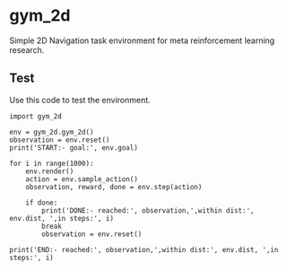 # gym_2d
Simple 2D Navigation task environment for meta reinforcement learning research.

## Test

Use this code to test the environment.

```
import gym_2d

env = gym_2d.gym_2d()
observation = env.reset()
print('START:- goal:', env.goal)

for i in range(1000):
    env.render()
    action = env.sample_action()
    observation, reward, done = env.step(action)

    if done:
        print('DONE:- reached:', observation,',within dist:', env.dist, ',in steps:', i)
        break
        observation = env.reset()
        
print('END:- reached:', observation,',within dist:', env.dist, ',in steps:', i)
```

